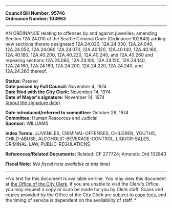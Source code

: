* * * * *  
  
**Council Bill Number: [](#h0)[](#h2)95746**   
**Ordinance Number: 103993**  
  
* * * * *  
  
AN ORDINANCE relating to offenses by and against juveniles; amending Section 12A.24.010 of the Seattle Criminal Code (Ordinance 102843) adding new sections thereto designated 12A.24.020, 12A.24.030, 12A.24.040, 12A.24.050, 12A.24.060 12A.24.070, 12A.40.120, 12A.40.140, 12A.40.160, 12A.40.180, 12A.40.200, 12A.40.220, 12A.40.240, and 12A.40.260 and repealing sections 12A.24.080, 12A.24.100, 12A.24.120, 12A.24.140, 12A.24.160, 12A.24.180, 12A.24.200, 12A.24.220, 12A.24.240, and 12A.24.260 thereof.  
  
**Status:** Passed   
**Date passed by Full Council:** November 4, 1974   
**Date filed with the City Clerk:** November 14, 1974   
**Date of Mayor's signature:** November 14, 1974   
[(about the signature date)](/~public/approvaldate.htm)   
  
  
**Date introduced/referred to committee:** October 28, 1974   
**Committee:** Human Resources and Judicial   
**Sponsor:** WILLIAMS   
  
**Index Terms:** JUVENILES, CRIMINAL-OFFENSES, CHILDREN, YOUTHS, CHILD-ABUSE, ALCOHOLIC-BEVERAGE-CONTROL, LIQUOR-SALES, CRIMINAL-LAW, PUBLIC-REGULATIONS  
  
**References/Related Documents:** Related: CF 277724; Amends: Ord 102843  
  
**Fiscal Note:** *(No fiscal note available at this time)*  
  
* * * * *  
  
*No text for this document is available on-line. You may view this document at [the Office of the City Clerk](http://www.seattle.gov/leg/clerk/contactUs.htm). If you are unable to visit the Clerk's Office, you may request a copy or scan be made for you by Clerk staff. Scans and copies provided by the Office of the City Clerk are subject to [copy fees](http://clerk.seattle.gov/~public/clerkfees.htm), and the timing of service is dependent on the availability of staff. *  
  
  
